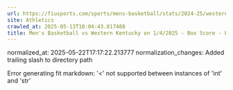 ```yaml
---
url: https://fiusports.com/sports/mens-basketball/stats/2024-25/western-kentucky/boxscore/12662/
site: Athletics
crawled_at: 2025-05-13T10:04:43.817488
title: Men's Basketball vs Western Kentucky on 1/4/2025 - Box Score - FIU Athletics
---
```

normalized_at: 2025-05-22T17:17:22.213777
normalization_changes: Added trailing slash to directory path

Error generating fit markdown: '<' not supported between instances of 'int' and 'str'